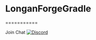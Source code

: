 # LonganForgeGradle


===========


Join Chat [![Discord](https://img.shields.io/discord/796913369177260052)](https://discord.gg/FmVPsapuEk)

